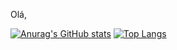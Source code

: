 Olá,

[![Anurag's GitHub stats](https://github-readme-stats.vercel.app/api?username=blbcava&theme=synthwave)](https://github.com/blbcava/github-readme-stats)
[![Top Langs](https://github-readme-stats.vercel.app/api/top-langs/?username=blbcava&layout=donut&theme=synthwave)](https://github.com/blbcava/github-readme-stats)
